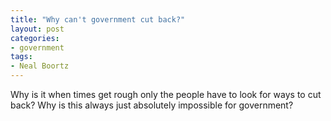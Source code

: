 ```yaml
---
title: "Why can't government cut back?"
layout: post
categories:
- government
tags:
- Neal Boortz
---
```


Why is it when times get rough only the people have to look for ways to cut back? Why is this always just absolutely impossible for government?